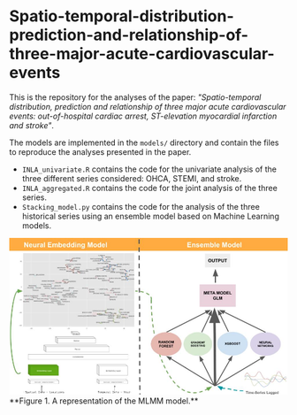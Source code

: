 # Spatio-temporal-distribution-prediction-and-relationship-of-three-major-acute-cardiovascular-events

This is the repository for the analyses of the paper: *"Spatio-temporal distribution, prediction and relationship of three major acute cardiovascular events: out-of-hospital cardiac arrest, ST-elevation myocardial infarction and stroke"*.

The models are implemented in the `models/` directory and contain the files to reproduce the analyses presented in the paper.

- `INLA_univariate.R` contains the code for the univariate analysis of the three different series considered: OHCA, STEMI, and stroke.
- `INLA_aggregated.R` contains the code for the joint analysis of the three series.
- `Stacking_model.py` contains the code for the analysis of the three historical series using an ensemble model based on Machine Learning models.

<img src="https://github.com/Fede-stack/Spatio-temporal-distribution-prediction-and-relationship-of-three-major-acute-cardiovascular-events/blob/main/images/StackingModel.jpg" alt="" width="800">
**Figure 1. A representation of the MLMM model.**

